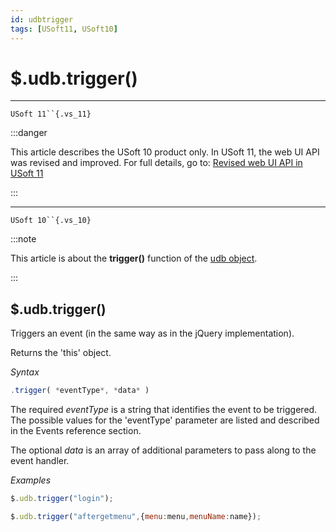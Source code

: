 ```yaml
---
id: udbtrigger
tags: [USoft11, USoft10]
---
```

# $.udb.trigger()



----

`USoft 11``{.vs_11}`


:::danger

This article describes the USoft 10 product only.
In USoft 11, the web UI API was revised and improved. For full details, go to:
[Revised web UI API in USoft 11](/Web_and_app_UIs/UDB_udb/Revised_web_UI_API_in_USoft_11.md)

:::

----

`USoft 10``{.vs_10}`


:::note

This article is about the **trigger()** function of the [udb object](/Web_and_app_UIs/UDB_udb).

:::

## **$.udb.trigger()**

Triggers an event (in the same way as in the jQuery implementation).

Returns the 'this' object.

*Syntax*

```js
.trigger( *eventType*, *data* )
```

The required *eventType* is a string that identifies the event to be triggered. The possible values for the 'eventType' parameter are listed and described in the Events reference section.

The optional *data* is an array of additional parameters to pass along to the event handler.

*Examples*

```js
$.udb.trigger("login");
```

```js
$.udb.trigger("aftergetmenu",{menu:menu,menuName:name});
```

 